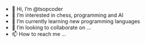 - 👋 Hi, I’m @tsopcoder
- 👀 I’m interested in chess, programming and AI 
- 🌱 I’m currently learning new programming languages
- 💞️ I’m looking to collaborate on ...
- 📫 How to reach me ...

<!---
tsopcoder/tsopcoder is a ✨ special ✨ repository because its `README.md` (this file) appears on your GitHub profile.
You can click the Preview link to take a look at your changes.
--->
